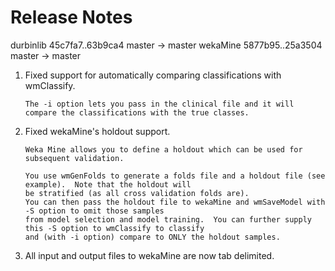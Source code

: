 Release Notes
========

durbinlib 45c7fa7..63b9ca4 master -> master
wekaMine 5877b95..25a3504 master -> master

1.  Fixed support for automatically comparing classifications with wmClassify.
	
		The -i option lets you pass in the clinical file and it will compare the classifications with the true classes.

2.  Fixed wekaMine's holdout support.  
		
		Weka Mine allows you to define a holdout which can be used for subsequent validation. 
		
		You use wmGenFolds to generate a folds file and a holdout file (see example).  Note that the holdout will
		be stratified (as all cross validation folds are).  
		You can then pass the holdout file to wekaMine and wmSaveModel with -S option to omit those samples 
		from model selection and model training.  You can further supply this -S option to wmClassify to classify 
		and (with -i option) compare to ONLY the holdout samples.   
         
3.	All input and output files to wekaMine are now tab delimited.  